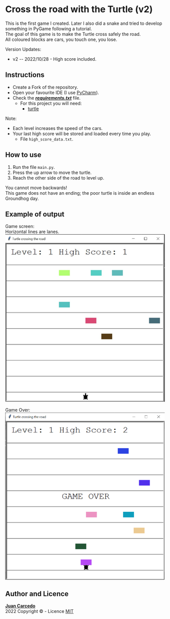 # Cross the road with the Turtle (v2)
This is the first game I created. Later I also did a snake and tried to develop something in PyGame following a tutorial.  
The goal of this game is to make the Turtle cross safely the road.  
All coloured blocks are cars, you touch one, you lose.  

Version Updates:  
+ v2 -- 2022/10/28 - High score included.

## Instructions
- Create a Fork of the repository.
- Open your favourite IDE (I use [PyCharm](https://www.jetbrains.com/pycharm/)).
- Check the ***[requirements.txt](https://github.com/JuanCarcedo/Turtle-Crossing/blob/main/requirements.txt)*** file.  
  - For this project you will need:
    + [turtle](https://docs.python.org/3/library/turtle.html)

Note:  
- Each level increases the speed of the cars.
- Your last high score will be stored and loaded every time you play.
  - File ```high_score_data.txt```.

## How to use
1) Run the file ```main.py```.
2) Press the up arrow to move the turtle.  
3) Reach the other side of the road to level up.

You cannot move backwards!  
This game does not have an ending; the poor turtle is inside an endless Groundhog day.

## Example of output
Game screen:  
Horizontal lines are lanes.
![main_screen](readme_images/main_screen.PNG)

Game Over:  
![main_screen](readme_images/game_over.PNG)

## Author and Licence
**[Juan Carcedo](https://github.com/JuanCarcedo)**  
2022 Copyright © - Licence [MIT](https://github.com/JuanCarcedo/Turtle-Crossing/blob/main/LICENSE)
